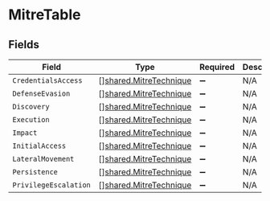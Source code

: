 # MitreTable


## Fields

| Field                                                            | Type                                                             | Required                                                         | Description                                                      |
| ---------------------------------------------------------------- | ---------------------------------------------------------------- | ---------------------------------------------------------------- | ---------------------------------------------------------------- |
| `CredentialsAccess`                                              | [][shared.MitreTechnique](../../models/shared/mitretechnique.md) | :heavy_minus_sign:                                               | N/A                                                              |
| `DefenseEvasion`                                                 | [][shared.MitreTechnique](../../models/shared/mitretechnique.md) | :heavy_minus_sign:                                               | N/A                                                              |
| `Discovery`                                                      | [][shared.MitreTechnique](../../models/shared/mitretechnique.md) | :heavy_minus_sign:                                               | N/A                                                              |
| `Execution`                                                      | [][shared.MitreTechnique](../../models/shared/mitretechnique.md) | :heavy_minus_sign:                                               | N/A                                                              |
| `Impact`                                                         | [][shared.MitreTechnique](../../models/shared/mitretechnique.md) | :heavy_minus_sign:                                               | N/A                                                              |
| `InitialAccess`                                                  | [][shared.MitreTechnique](../../models/shared/mitretechnique.md) | :heavy_minus_sign:                                               | N/A                                                              |
| `LateralMovement`                                                | [][shared.MitreTechnique](../../models/shared/mitretechnique.md) | :heavy_minus_sign:                                               | N/A                                                              |
| `Persistence`                                                    | [][shared.MitreTechnique](../../models/shared/mitretechnique.md) | :heavy_minus_sign:                                               | N/A                                                              |
| `PrivilegeEscalation`                                            | [][shared.MitreTechnique](../../models/shared/mitretechnique.md) | :heavy_minus_sign:                                               | N/A                                                              |
